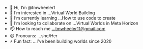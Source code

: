 - 👋 Hi, I’m @tmwheeler1
 - 👀 I’m interested in ...Virtual World Building
 - 🌱 I’m currently learning ...How to use code to create
 - 💞️ I’m looking to collaborate on ...Virtual Worlds in Meta Horizon
 - 📫 How to reach me ...tmwheeler11@gmail.com
 - 😄 Pronouns: ...she/Her
 - ⚡ Fun fact: ...I've been building worlds since 2020

<!---
tmwheeler1/tmwheeler1 is a ✨ special ✨ repository because its `README.md` (this file) appears on your GitHub profile.
You can click the Preview link to take a look at your changes.
--->
